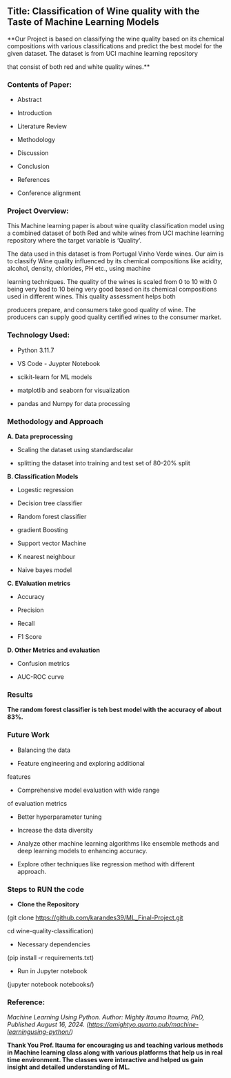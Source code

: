 ## **Title: Classification of Wine quality with the Taste of Machine Learning Models**
 
**Our Project is based on classifying the wine quality based on its chemical compositions with various classifications and predict the best model for the given dataset. The dataset is from UCI machine learning repository 

that consist of both red and white quality wines.**
 
 
### **Contents of Paper:**
 
* Abstract

* Introduction

* Literature Review

* Methodology

* Discussion 

* Conclusion

* References

* Conference alignment
 
### **Project Overview:**
 
This Machine learning paper is about wine quality classification model using a combined dataset of both Red and white wines from UCI machine learning repository where the target variable is ‘Quality’. 

The data used in this dataset is from Portugal Vinho Verde wines. Our aim is to classify Wine quality influenced by its chemical compositions like acidity, alcohol, density, chlorides, PH etc., using machine 

learning techniques. The quality of the wines is scaled from 0 to 10 with 0 being very bad to 10 being very good based on its chemical compositions used in different wines. This quality assessment helps both 

producers prepare, and consumers take good quality of wine. The producers can supply good quality certified wines to the consumer market.
 
[DATASET LINK]: (https://archive.ics.uci.edu/dataset/186/wine+quality)
 
### **Technology Used:**
 
* Python 3.11.7

* VS Code - Juypter Notebook

* scikit-learn for ML models

* matplotlib and seaborn for visualization

* pandas and Numpy for data processing
 
### **Methodology and Approach**
 
**A. Data preprocessing**
 
* Scaling the dataset using standardscalar

* splitting the dataset into training and test set of 80-20% split
 
**B. Classification Models**
 
* Logestic regression

* Decision tree classifier

* Random forest classifier

* gradient Boosting

* Support vector Machine

* K nearest neighbour

* Naive bayes model
 
**C. EValuation metrics**
 
* Accuracy

* Precision

* Recall

* F1 Score
 
**D. Other Metrics and evaluation**
 
* Confusion metrics

* AUC-ROC curve
 
### **Results**
 
**The random forest classifier is teh best model with the accuracy of about 83%.**
 
### **Future Work**
 
* Balancing the data

* Feature engineering and exploring additional

features

* Comprehensive model evaluation with wide range

of evaluation metrics

* Better hyperparameter tuning

* Increase the data diversity

* Analyze other machine learning algorithms like ensemble methods and deep learning models to enhancing accuracy.

* Explore other techniques like regression method with different approach.
 
 
### **Steps to RUN the code**
 
* **Clone the Repository**
 
(git clone https://github.com/karandes39/ML_Final-Project.git

cd wine-quality-classification)

* Necessary dependencies
 
(pip install -r requirements.txt)
 
* Run in Jupyter notebook

(jupyter notebook notebooks/)
 
### **Reference:**


*Machine Learning Using Python. Author: Mighty Itauma Itauma, PhD, Published August 16, 2024. (https://amightyo.quarto.pub/machine-learningusing-python/)*

**Thank You Prof. Itauma for encouraging us and teaching various methods in Machine learning class along with various platforms that help us in real time environment. The classes were interactive and helped us gain insight and detailed understanding of ML.**
 
 
